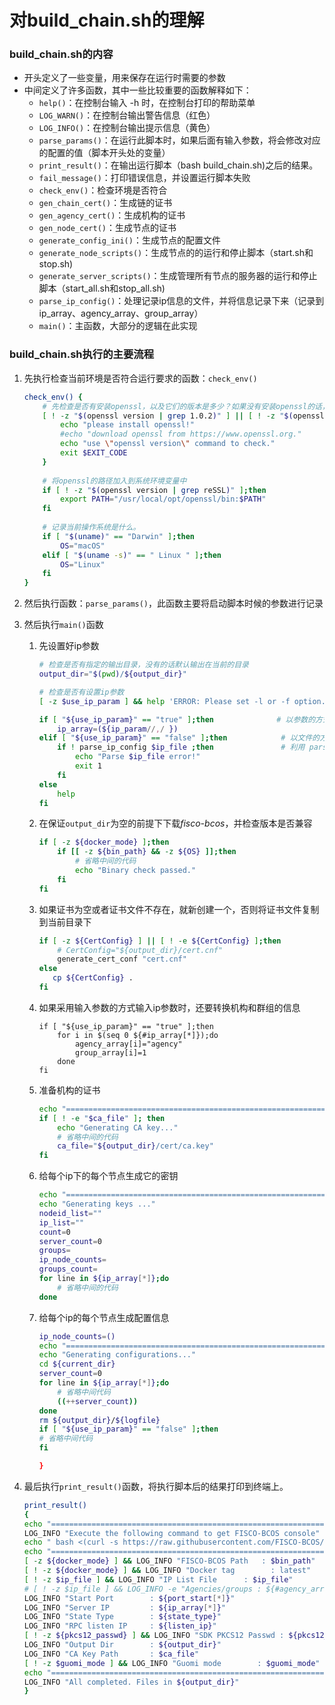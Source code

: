 # 对build_chain.sh的理解

### build_chain.sh的内容

- 开头定义了一些变量，用来保存在运行时需要的参数
- 中间定义了许多函数，其中一些比较重要的函数解释如下：
  - `help()`：在控制台输入 -h 时，在控制台打印的帮助菜单
  - `LOG_WARN()`：在控制台输出警告信息（红色）
  - `LOG_INFO()`：在控制台输出提示信息（黄色）
  - `parse_params()`：在运行此脚本时，如果后面有输入参数，将会修改对应的配置的值（脚本开头处的变量）
  - `print_result()`：在输出运行脚本（bash build_chain.sh)之后的结果。
  - `fail_message()`：打印错误信息，并设置运行脚本失败
  - `check_env()`：检查环境是否符合
  - `gen_chain_cert()`：生成链的证书
  - `gen_agency_cert()`：生成机构的证书
  - `gen_node_cert()`：生成节点的证书
  - `generate_config_ini()`：生成节点的配置文件
  - `generate_node_scripts()`：生成节点的的运行和停止脚本（start.sh和stop.sh)
  - `generate_server_scripts()`：生成管理所有节点的服务器的运行和停止脚本（start_all.sh和stop_all.sh)
  - `parse_ip_config()`：处理记录ip信息的文件，并将信息记录下来（记录到ip_array、agency_array、group_array）
  - `main()`：主函数，大部分的逻辑在此实现





### build_chain.sh执行的主要流程

1. 先执行检查当前环境是否符合运行要求的函数：`check_env()`

   ```bash
   check_env() {
       # 先检查是否有安装openssl，以及它们的版本是多少？如果没有安装openssl的话，提示安装并中断脚本的执行。
       [ ! -z "$(openssl version | grep 1.0.2)" ] || [ ! -z "$(openssl version | grep 1.1)" ] || [ ! -z "$(openssl version | grep reSSL)" ] || {
           echo "please install openssl!"
           #echo "download openssl from https://www.openssl.org."
           echo "use \"openssl version\" command to check."
           exit $EXIT_CODE
       }
       
       # 将openssl的路径加入到系统环境变量中
       if [ ! -z "$(openssl version | grep reSSL)" ];then
           export PATH="/usr/local/opt/openssl/bin:$PATH"
       fi
       
       # 记录当前操作系统是什么。
       if [ "$(uname)" == "Darwin" ];then
           OS="macOS"
       elif [ "$(uname -s)" == " Linux " ];then
           OS="Linux"
       fi
   }
   ```

   

2. 然后执行函数：`parse_params()`，此函数主要将启动脚本时候的参数进行记录

3. 然后执行`main()`函数

   1. 先设置好ip参数

      ```bash
      # 检查是否有指定的输出目录，没有的话默认输出在当前的目录
      output_dir="$(pwd)/${output_dir}"
      
      # 检查是否有设置ip参数
      [ -z $use_ip_param ] && help 'ERROR: Please set -l or -f option.'     
      
      if [ "${use_ip_param}" == "true" ];then              # 以参数的方式设置ip参数
          ip_array=(${ip_param//,/ })
      elif [ "${use_ip_param}" == "false" ];then            # 以文件的方式设置ip参数
          if ! parse_ip_config $ip_file ;then               # 利用 parse_ip_config 函数转换保存了ip参数的文件
              echo "Parse $ip_file error!"
              exit 1
          fi
      else                               
          help 
      fi
      ```

      

   2. 在保证`output_dir`为空的前提下下载*fisco-bcos*，并检查版本是否兼容

      ```bash
      if [ -z ${docker_mode} ];then
          if [[ -z ${bin_path} && -z ${OS} ]];then
              # 省略中间的代码
              echo "Binary check passed."
          fi
      fi
      ```

      

   3. 如果证书为空或者证书文件不存在，就新创建一个，否则将证书文件复制到当前目录下

      ```bash
      if [ -z ${CertConfig} ] || [ ! -e ${CertConfig} ];then
          # CertConfig="${output_dir}/cert.cnf"
          generate_cert_conf "cert.cnf"
      else 
         cp ${CertConfig} .
      fi
      ```

      

   4. 如果采用输入参数的方式输入ip参数时，还要转换机构和群组的信息

      ```bas
      if [ "${use_ip_param}" == "true" ];then
          for i in $(seq 0 ${#ip_array[*]});do
              agency_array[i]="agency"
              group_array[i]=1
          done
      fi
      ```

      

   5. 准备机构的证书

      ```bash
      echo "=============================================================="
      if [ ! -e "$ca_file" ]; then
          echo "Generating CA key..."
          # 省略中间的代码
          ca_file="${output_dir}/cert/ca.key"
      fi
      ```

      

   6. 给每个ip下的每个节点生成它的密钥

      ```bash
      echo "=============================================================="
      echo "Generating keys ..."
      nodeid_list=""
      ip_list=""
      count=0
      server_count=0
      groups=
      ip_node_counts=
      groups_count=
      for line in ${ip_array[*]};do
          # 省略中间的代码
      done 
      ```

      

   7. 给每个ip的每个节点生成配置信息

      ```bash
      ip_node_counts=()
      echo "=============================================================="
      echo "Generating configurations..."
      cd ${current_dir}
      server_count=0
      for line in ${ip_array[*]};do
          # 省略中间代码
          ((++server_count))
      done 
      rm ${output_dir}/${logfile}
      if [ "${use_ip_param}" == "false" ];then
      # 省略中间代码
      fi
      
      }
      ```

      

4. 最后执行`print_result()`函数，将执行脚本后的结果打印到终端上。

   ```bash
   print_result()
   {
   echo "================================================================"
   LOG_INFO "Execute the following command to get FISCO-BCOS console"
   echo " bash <(curl -s https://raw.githubusercontent.com/FISCO-BCOS/console/master/tools/download_console.sh)"
   echo "================================================================"
   [ -z ${docker_mode} ] && LOG_INFO "FISCO-BCOS Path   : $bin_path"
   [ ! -z ${docker_mode} ] && LOG_INFO "Docker tag        : latest"
   [ ! -z $ip_file ] && LOG_INFO "IP List File      : $ip_file"
   # [ ! -z $ip_file ] && LOG_INFO -e "Agencies/groups : ${#agency_array[@]}/${#groups[@]}"
   LOG_INFO "Start Port        : ${port_start[*]}"
   LOG_INFO "Server IP         : ${ip_array[*]}"
   LOG_INFO "State Type        : ${state_type}"
   LOG_INFO "RPC listen IP     : ${listen_ip}"
   [ ! -z ${pkcs12_passwd} ] && LOG_INFO "SDK PKCS12 Passwd : ${pkcs12_passwd}"
   LOG_INFO "Output Dir        : ${output_dir}"
   LOG_INFO "CA Key Path       : $ca_file"
   [ ! -z $guomi_mode ] && LOG_INFO "Guomi mode        : $guomi_mode"
   echo "================================================================"
   LOG_INFO "All completed. Files in ${output_dir}"
   }
   ```

   